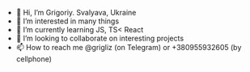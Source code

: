 - 👋 Hi, I’m Grigoriy. Svalyava, Ukraine
- 👀 I’m interested in many things
- 🌱 I’m currently learning JS, TS< React
- 💞️ I’m looking to collaborate on interesting projects
- 📫 How to reach me @grigliz (on Telegram) or +380955932605 (by cellphone)

<!---
grigliz80/grigliz80 is a ✨ special ✨ repository because its `README.md` (this file) appears on your GitHub profile.
You SNOVA NOVIE IZMENENIYA + Ujj can click the Preview link to take a look at your changes.
-->
